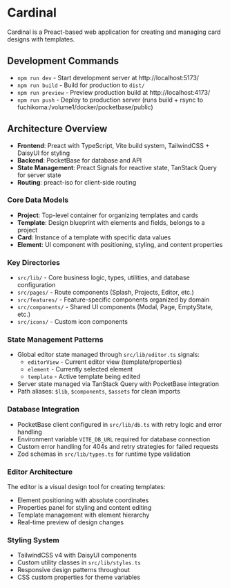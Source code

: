 # Cardinal

Cardinal is a Preact-based web application for creating and managing card designs with templates.

## Development Commands

- `npm run dev` - Start development server at http://localhost:5173/
- `npm run build` - Build for production to `dist/`
- `npm run preview` - Preview production build at http://localhost:4173/
- `npm run push` - Deploy to production server (runs build + rsync to fuchikoma:/volume1/docker/pocketbase/public)

## Architecture Overview

- **Frontend**: Preact with TypeScript, Vite build system, TailwindCSS + DaisyUI for styling
- **Backend**: PocketBase for database and API
- **State Management**: Preact Signals for reactive state, TanStack Query for server state
- **Routing**: preact-iso for client-side routing

### Core Data Models

- **Project**: Top-level container for organizing templates and cards
- **Template**: Design blueprint with elements and fields, belongs to a project
- **Card**: Instance of a template with specific data values
- **Element**: UI component with positioning, styling, and content properties

### Key Directories

- `src/lib/` - Core business logic, types, utilities, and database configuration
- `src/pages/` - Route components (Splash, Projects, Editor, etc.)
- `src/features/` - Feature-specific components organized by domain
- `src/components/` - Shared UI components (Modal, Page, EmptyState, etc.)
- `src/icons/` - Custom icon components

### State Management Patterns

- Global editor state managed through `src/lib/editor.ts` signals:
  - `editorView` - Current editor view (template/properties)
  - `element` - Currently selected element
  - `template` - Active template being edited
- Server state managed via TanStack Query with PocketBase integration
- Path aliases: `$lib`, `$components`, `$assets` for clean imports

### Database Integration

- PocketBase client configured in `src/lib/db.ts` with retry logic and error handling
- Environment variable `VITE_DB_URL` required for database connection
- Custom error handling for 404s and retry strategies for failed requests
- Zod schemas in `src/lib/types.ts` for runtime type validation

### Editor Architecture

The editor is a visual design tool for creating templates:

- Element positioning with absolute coordinates
- Properties panel for styling and content editing
- Template management with element hierarchy
- Real-time preview of design changes

### Styling System

- TailwindCSS v4 with DaisyUI components
- Custom utility classes in `src/lib/styles.ts`
- Responsive design patterns throughout
- CSS custom properties for theme variables
